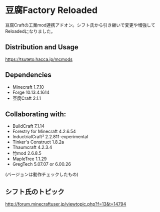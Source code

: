 # 豆腐Factory Reloaded
豆腐Craftの工業mod連携アドオン。シフト氏から引き継いで変更や増強してReloadedになりました。

## Distribution and Usage
https://tsuteto.hacca.jp/mcmods

## Dependencies
- Minecraft 1.7.10
- Forge 10.13.4.1614
- 豆腐Craft 2.1.1

## Collaborating with:
- BuildCraft 7.1.14
- Forestry for Minecraft 4.2.6.54
- InductrialCraft² 2.2.811-experimental
- Tinker's Construct 1.8.2a
- Thaumcraft 4.2.3.4
- 竹mod 2.6.8.5
- MapleTree 1.1.29
- GregTech 5.07.07 or 6.00.26

(バージョンは動作チェックしたもの)

## シフト氏のトピック
http://forum.minecraftuser.jp/viewtopic.php?f=13&t=14794

